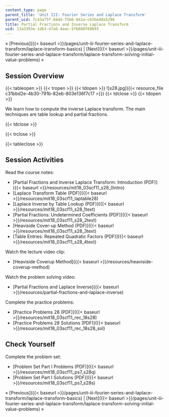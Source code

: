 ```yaml
---
content_type: page
parent_title: 'Unit III: Fourier Series and Laplace Transform'
parent_uid: 7c43a75f-68dd-f5b6-042a-c63be40a5296
title: Partial Fractions and Inverse Laplace Transform
uid: 13a3393e-1db3-47a0-4aac-5fb088f68093
---
```


« [Previous]({{< baseurl >}}/pages/unit-iii-fourier-series-and-laplace-transform/laplace-transform-basics) | [Next]({{< baseurl >}}/pages/unit-iii-fourier-series-and-laplace-transform/laplace-transform-solving-initial-value-problems) »

Session Overview
----------------

{{< tableopen >}}
{{< tropen >}}
{{< tdopen >}}
![s28.jpg]({{< resource_file c31bbd2e-4b30-791b-82eb-803e136f7c17 >}})
{{< tdclose >}}
{{< tdopen >}}


We learn how to compute the inverse Laplace transform. The main techniques are table lookup and partial fractions.


{{< tdclose >}}

{{< trclose >}}

{{< tableclose >}}

Session Activities
------------------

Read the course notes:

*   [Partial Fractions and Inverse Laplace Transform: Introduction (PDF)]({{< baseurl >}}/resources/mit18_03scf11_s28_0intro)
*   [Laplace Transform Table (PDF)]({{< baseurl >}}/resources/mit18_03scf11_laptable28)
*   [Laplace Inverse by Table Lookup (PDF)]({{< baseurl >}}/resources/mit18_03scf11_s28_1text)
*   [Partial Fractions: Undetermined Coefficients (PDF)]({{< baseurl >}}/resources/mit18_03scf11_s28_2text)
*   [Heaviside Cover-up Method (PDF)]({{< baseurl >}}/resources/mit18_03scf11_s28_3text)
*   [Table Entries: Repeated Quadratic Factors (PDF)]({{< baseurl >}}/resources/mit18_03scf11_s28_4text)

Watch the lecture video clip:

*   [Heaviside Coverup Method]({{< baseurl >}}/resources/heaviside-coverup-method)

Watch the problem solving video:

*   [Partial Fractions and Laplace Inverse]({{< baseurl >}}/resources/partial-fractions-and-laplace-inverse)

Complete the practice problems:

*   [Practice Problems 28 (PDF)]({{< baseurl >}}/resources/mit18_03scf11_rec_18s28)
*   [Practice Problems 28 Solutions (PDF)]({{< baseurl >}}/resources/mit18_03scf11_rec_18s28_sol)

Check Yourself
--------------

Complete the problem set:

*   [Problem Set Part I Problems (PDF)]({{< baseurl >}}/resources/mit18_03scf11_ps7_s28q)
*   [Problem Set Part I Solutions (PDF)]({{< baseurl >}}/resources/mit18_03scf11_ps7_s28s)

« [Previous]({{< baseurl >}}/pages/unit-iii-fourier-series-and-laplace-transform/laplace-transform-basics) | [Next]({{< baseurl >}}/pages/unit-iii-fourier-series-and-laplace-transform/laplace-transform-solving-initial-value-problems) »
